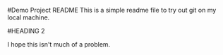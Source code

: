 #Demo Project README
This is a simple readme file to try out git on my local machine.

#HEADING 2

I hope this isn't much of a problem.